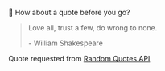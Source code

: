 📣 How about a quote before you go?

> Love all, trust a few, do wrong to none.
>
> <p>- William Shakespeare</p>

Quote requested from [Random Quotes API](https://github.com/lukePeavey/quotable)
